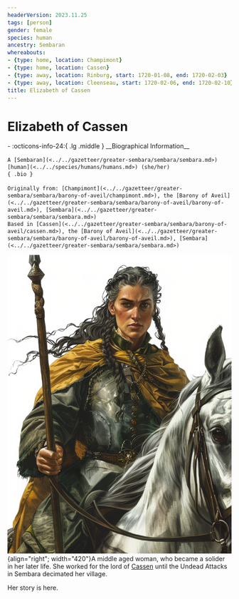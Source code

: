 ```yaml
---
headerVersion: 2023.11.25
tags: [person]
gender: female
species: human
ancestry: Sembaran
whereabouts:
- {type: home, location: Champimont}
- {type: home, location: Cassen}
- {type: away, location: Rinburg, start: 1720-01-08, end: 1720-02-03}
- {type: away, location: Cleenseau, start: 1720-02-06, end: 1720-02-10}
title: Elizabeth of Cassen
---
```

# Elizabeth of Cassen
<div class="grid cards ext-narrow-margin ext-one-column" markdown>
- :octicons-info-24:{ .lg .middle } __Biographical Information__

    A [Sembaran](<../../gazetteer/greater-sembara/sembara/sembara.md>) [human](<../../species/humans/humans.md>) (she/her)  
    { .bio }

    Originally from: [Champimont](<../../gazetteer/greater-sembara/sembara/barony-of-aveil/champimont.md>), the [Barony of Aveil](<../../gazetteer/greater-sembara/sembara/barony-of-aveil/barony-of-aveil.md>), [Sembara](<../../gazetteer/greater-sembara/sembara/sembara.md>)
    Based in [Cassen](<../../gazetteer/greater-sembara/sembara/barony-of-aveil/cassen.md>), the [Barony of Aveil](<../../gazetteer/greater-sembara/sembara/barony-of-aveil/barony-of-aveil.md>), [Sembara](<../../gazetteer/greater-sembara/sembara/sembara.md>)
</div>


![Elizabeth of Cassen](../../assets/elizabeth-of-cassen.png){align="right"; width="420"}A middle aged woman, who became a solider in her later life. She worked for the lord of [Cassen](<../../gazetteer/greater-sembara/sembara/barony-of-aveil/cassen.md>) until the Undead Attacks in Sembara decimated her village.

Her story is here.


